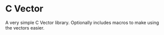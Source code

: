 # C Vector

A very simple C Vector library. Optionally includes macros to make using the vectors easier.